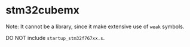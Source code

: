 # stm32cubemx

Note: It cannot be a library, since it make extensive use of `weak` symbols.

DO NOT include `startup_stm32f767xx.s`.
